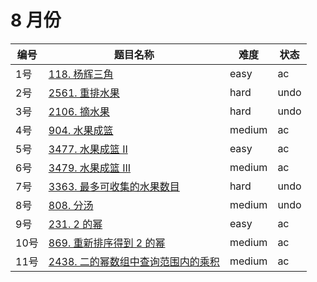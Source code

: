 # 8 月份

**编号**|**题目名称**|**难度**|**状态**
--------|------------|--------|--------
1号|[118. 杨辉三角](./第1题%20118.%20杨辉三角)|easy|ac
2号|[2561. 重排水果](./第2题%202561.%20重排水果)|hard|undo
3号|[2106. 摘水果](./第3题%202106.%20摘水果)|hard|undo
4号|[904. 水果成篮](./第4题%20904.%20水果成篮)|medium|ac
5号|[3477. 水果成篮 II](./第5题%203477.%20水果成篮%20II)|easy|ac
6号|[3479. 水果成篮 III](./第6题%203479.%20水果成篮%20III)|medium|ac
7号|[3363. 最多可收集的水果数目](./第7题%203363.%20最多可收集的水果数目)|hard|undo
8号|[808. 分汤](./第8题%20808.%20分汤)|medium|undo
9号|[231. 2 的幂](./第9题%20231.%202%20的幂)|easy|ac
10号|[869. 重新排序得到 2 的幂](./第10题%20869.%20重新排序得到%202%20的幂)|medium|ac
11号|[2438. 二的幂数组中查询范围内的乘积](./第11题%202438.%20二的幂数组中查询范围内的乘积)|medium|ac
